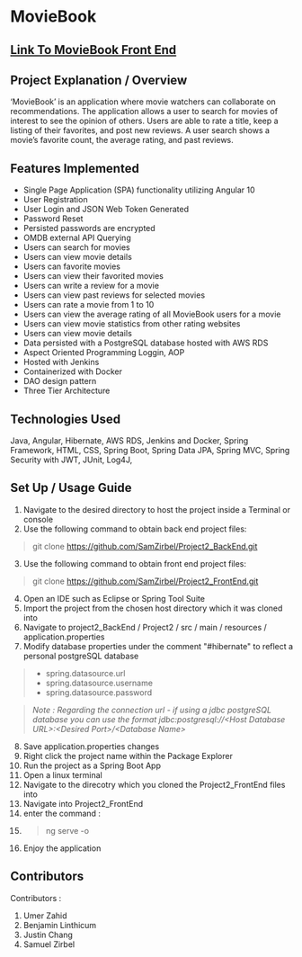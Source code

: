 # MovieBook

## [Link To MovieBook Front End](https://github.com/SamZirbel/Project2_FrontEnd)

## Project Explanation / Overview

‘MovieBook’ is an application where movie watchers can collaborate on recommendations.  The application allows a user to search for movies of interest to see the opinion of others.  Users are able to rate a title, keep a listing of their favorites, and post new reviews.  A user search shows a movie’s favorite count, the average rating, and past reviews.

## Features Implemented

- Single Page Application (SPA) functionality utilizing Angular 10
- User Registration
- User Login and JSON Web Token Generated
- Password Reset
- Persisted passwords are encrypted
- OMDB external API Querying
- Users can search for movies
- Users can view movie details
- Users can favorite movies
- Users can view their favorited movies
- Users can write a review for a movie
- Users can view past reviews for selected movies
- Users can rate a movie from 1 to 10
- Users can view the average rating of all MovieBook users for a movie
- Users can view movie statistics from other rating websites
- Users can view movie details
- Data persisted with a PostgreSQL database hosted with AWS RDS
- Aspect Oriented Programming Loggin, AOP
- Hosted with Jenkins
- Containerized with Docker
- DAO design pattern
- Three Tier Architecture

## Technologies Used

Java, Angular, Hibernate, AWS RDS, Jenkins and Docker, Spring Framework, HTML, CSS,
Spring Boot, Spring Data JPA, Spring MVC, Spring Security with JWT, JUnit, Log4J, 

## Set Up / Usage Guide

1. Navigate to the desired directory to host the project inside a Terminal or console
2. Use the following command to obtain back end project files: 
> git clone https://github.com/SamZirbel/Project2_BackEnd.git
3.  Use the following command to obtain front end project files: 
> git clone https://github.com/SamZirbel/Project2_FrontEnd.git
4. Open an IDE such as Eclipse or Spring Tool Suite
5. Import the project from the chosen host directory which it was cloned into
6. Navigate to project2_BackEnd / Project2 / src / main / resources / application.properties
7. Modify database properties under the comment "#hibernate" to reflect a personal postgreSQL database
> - spring.datasource.url
> - spring.datasource.username
> - spring.datasource.password

> _Note : Regarding the connection url - if using a jdbc postgreSQL database you can use the format jdbc:postgresql://\<Host Database URL\>:\<Desired Port\>/\<Database Name\>_
8. Save application.properties changes
9. Right click the project name within the Package Explorer
10. Run the project as a Spring Boot App
11. Open a linux terminal
12. Navigate to the direcotry which you cloned the Project2_FrontEnd files into
13. Navigate into Project2_FrontEnd
14. enter the command :
15. > ng serve -o
16. Enjoy the application

## Contributors

Contributors : 
1. Umer Zahid
2. Benjamin Linthicum
3. Justin Chang
5. Samuel Zirbel
